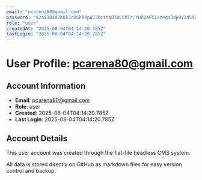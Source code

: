 ```yaml
---
email: "pcarena80@gmail.com"
password: "$2a$10$dZKQkJcOGh9dpWJ3DcttqO7WCCMTr/YHB24FCI/zegs3dpRY2dS92"
role: "user"
createdAt: "2025-08-04T04:14:20.785Z"
lastLogin: "2025-08-04T04:14:20.785Z"
---
```


# User Profile: pcarena80@gmail.com

## Account Information
- **Email**: pcarena80@gmail.com
- **Role**: user
- **Created**: 2025-08-04T04:14:20.785Z
- **Last Login**: 2025-08-04T04:14:20.785Z

## Account Details
This user account was created through the flat-file headless CMS system.

All data is stored directly on GitHub as markdown files for easy version control and backup.
